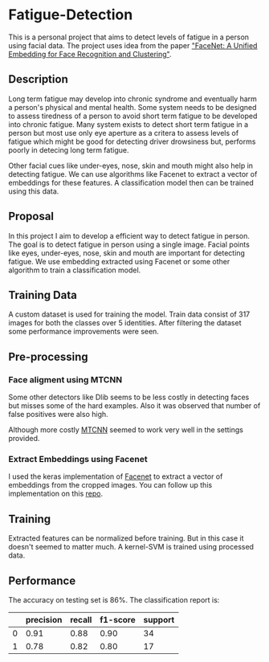 # Fatigue-Detection
This is a personal project that aims to detect levels of fatigue in a person using facial data. 
The project uses idea from the paper ["FaceNet: A Unified Embedding for Face Recognition and Clustering"](http://arxiv.org/abs/1503.03832).

## Description
Long term fatigue may develop into chronic syndrome and eventually harm a person's physical and mental health. Some system needs to be designed to assess tiredness of a person to avoid short term fatigue to be developed into chronic fatigue. Many system exists to detect short term fatigue in a person but most use only eye aperture as a critera to assess levels of fatigue which might be good for detecting driver drowsiness but, performs poorly in detecing long term fatigue.

Other facial cues like under-eyes, nose, skin and mouth might also help in detecting fatigue. We can use algorithms like Facenet to extract a vector of embeddings for these features. A classification model then can be trained using this data.

## Proposal
In this project I aim to develop a efficient way to detect fatigue in person. The goal is to detect fatigue in person using a single image. 
Facial points like eyes, under-eyes, nose, skin and mouth are important for detecting fatigue. We use embedding extracted using Facenet or some other algorithm to train a classification model.

## Training Data
A custom dataset is used for training the model. Train data consist of 317 images for both the classes over 5 identities. After filtering the dataset some performance improvements were seen.

## Pre-processing

### Face aligment using MTCNN
Some other detectors like Dlib seems to be less costly in detecting faces but misses some of the hard examples. Also it was observed that number of false positives were also high.

Although more costly [MTCNN](https://kpzhang93.github.io/MTCNN_face_detection_alignment/index.html) seemed to work very well in the settings provided.

### Extract Embeddings using Facenet
I used the keras implementation of [Facenet](https://pypi.org/project/keras-facenet/) to extract a vector of embeddings from the cropped images. You can follow up this implementation on this [repo](https://github.com/davidsandberg/facenet).


## Training
Extracted features can be normalized before training. But in this case it doesn't seemed to matter much.
A kernel-SVM is trained using processed data.


## Performance 
The accuracy on testing set is 86%. 
The classification report is:


||precision|    recall|  f1-score|   support|
|-----|---------|----------|----------|----------|
|0|     0.91|      0.88|      0.90|        34|
|1|    0.78 |     0.82 |     0.80 |       17 |




